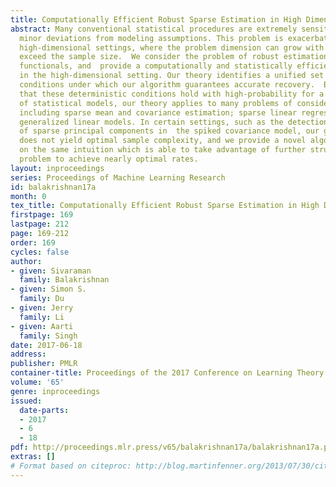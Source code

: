 ```yaml
---
title: Computationally Efficient Robust Sparse Estimation in High Dimensions
abstract: Many conventional statistical procedures are extremely sensitive to seemingly
  minor deviations from modeling assumptions. This problem is exacerbated in modern
  high-dimensional settings, where the problem dimension can grow with and possibly
  exceed the sample size.  We consider the problem of robust estimation of sparse
  functionals, and  provide a computationally and statistically efficient algorithm
  in the high-dimensional setting. Our theory identifies a unified set of deterministic
  conditions under which our algorithm guarantees accurate recovery.  By further establishing
  that these deterministic conditions hold with high-probability for a wide range
  of statistical models, our theory applies to many problems of considerable interest
  including sparse mean and covariance estimation; sparse linear regression; and sparse
  generalized linear models. In certain settings, such as the detection and estimation
  of sparse principal components in  the spiked covariance model, our general theory
  does not yield optimal sample complexity, and we provide a novel algorithm based
  on the same intuition which is able to take advantage of further structure of the
  problem to achieve nearly optimal rates.
layout: inproceedings
series: Proceedings of Machine Learning Research
id: balakrishnan17a
month: 0
tex_title: Computationally Efficient Robust Sparse Estimation in High Dimensions
firstpage: 169
lastpage: 212
page: 169-212
order: 169
cycles: false
author:
- given: Sivaraman
  family: Balakrishnan
- given: Simon S.
  family: Du
- given: Jerry
  family: Li
- given: Aarti
  family: Singh
date: 2017-06-18
address: 
publisher: PMLR
container-title: Proceedings of the 2017 Conference on Learning Theory
volume: '65'
genre: inproceedings
issued:
  date-parts:
  - 2017
  - 6
  - 18
pdf: http://proceedings.mlr.press/v65/balakrishnan17a/balakrishnan17a.pdf
extras: []
# Format based on citeproc: http://blog.martinfenner.org/2013/07/30/citeproc-yaml-for-bibliographies/
---
```

